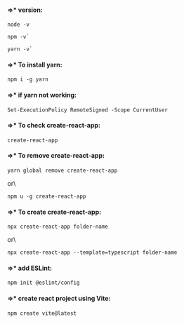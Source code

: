 #### =>* 	version:
```
node -v
```
```
npm -v`
```
```
yarn -v`
```
#### =>* 	To install yarn:
```
npm i -g yarn
```
#### =>* 	if yarn not working:
```
Set-ExecutionPolicy RemoteSigned -Scope CurrentUser
```
#### =>* 	To check create-react-app:
```
create-react-app
```
#### =>* 	To remove create-react-app:

```
yarn global remove create-react-app
```

or\
```
npm u -g create-react-app
```
#### =>* 	To create create-react-app:
```
npx create-react-app folder-name
```
or\
```
npx create-react-app --template=typescript folder-name
```
#### =>*  	add ESLint:
```
npm init @eslint/config
```
#### =>* create react project using Vite:
```
npm create vite@latest
```



